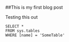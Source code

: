 ##This is my first blog post

Testing this out

 ```tsql
 SELECT *
 FROM sys.tables
 WHERE [name] = 'SomeTable'
 ```
